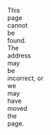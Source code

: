 This   
page   
cannot   
be   
found.   
The   
address   
may   
be   
incorrect, or   
we   
may   
have   
moved   
the   
page.  